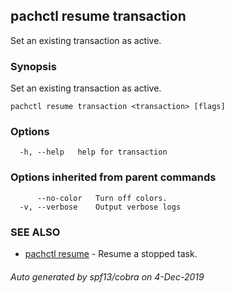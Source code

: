 ## pachctl resume transaction

Set an existing transaction as active.

### Synopsis

Set an existing transaction as active.

```
pachctl resume transaction <transaction> [flags]
```

### Options

```
  -h, --help   help for transaction
```

### Options inherited from parent commands

```
      --no-color   Turn off colors.
  -v, --verbose    Output verbose logs
```

### SEE ALSO

* [pachctl resume](pachctl_resume.md)	 - Resume a stopped task.

###### Auto generated by spf13/cobra on 4-Dec-2019
